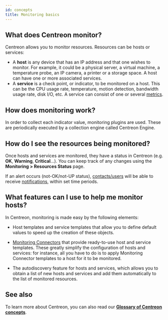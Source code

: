 ```yaml
---
id: concepts
title: Monitoring basics
---
```


## What does Centreon monitor?

Centreon allows you to monitor resources. Resources can be hosts or services:

* A **host** is any device that has an IP address and that one wishes to monitor.
For example, it could be a physical server, a virtual machine, a temperature probe, an IP camera, a printer or a storage space. A host can have one or more associated services.
* A **service** is a check point, or indicator, to be monitored on a host.
This can be the CPU usage rate, temperature, motion detection, bandwidth usage rate, disk I/O, etc. A service can consist of one or several [metrics](../monitoring/metrics.md).

## How does monitoring work?

In order to collect each indicator value, monitoring plugins are used. These are periodically executed by a collection engine called Centreon Engine.

## How do I see the resources being monitored?

Once hosts and services are monitored, they have a status in Centreon (e.g. **OK**, **Warning**, **Critical**...). You can keep track of any changes using the **Monitoring > Resources Status** page.

If an alert occurs (not-OK/not-UP status), [contacts/users](../monitoring/basic-objects/contacts-create.md) will be able to receive [notifications](../alerts-notifications/notif-configuration.md), within set time periods.

## What features can I use to help me monitor hosts?

In Centreon, monitoring is made easy by the following elements:

* Host templates and service templates that allow you to define default values to speed up the creation of these objects.

* [Monitoring Connectors](../monitoring/pluginpacks.md) that provide ready-to-use host and service templates. These greatly simplify the configuration of hosts and services: for instance, all you have to do is to apply Monitoring Connector templates to a host for it to be monitored.

* The autodiscovery feature for hosts and services, which allows you to obtain a list of new hosts and services and add them automatically to the list of monitored resources.

## See also

To learn more about Centreon, you can also read our [**Glossary of Centreon concepts**](../resources/glossary.md).
